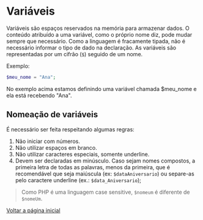 # Variáveis

Variáveis são espaços reservados na memória para armazenar dados. O conteúdo atribuído a uma variável, como o próprio nome diz, pode mudar sempre que necessário. Como a linguagem é fracamente tipada, não é necessário informar o tipo de dado na declaração.
As variáveis são representadas por um cifrão (`$`) seguido de um nome.

Exemplo: 
```php
$meu_nome = "Ana";
```
No exemplo acima estamos definindo uma variável chamada $meu_nome e ela está recebendo "Ana".

## Nomeação de variáveis 

É necessário ser feita respeitando algumas regras:

1.  Não iniciar com números.
2.  Não utilizar espaços em branco.
3.  Não utilizar caracteres especiais, somente underline.
4.  Devem ser declaradas em minúsculo. Caso sejam nomes compostos, a primeira letra de todas as palavras, menos da primeira, que é recomendável que seja maiúscula (ex: `$dataAniversario`) ou separe-as pelo caractere underline (ex.: `$data_Aniversario`);

> Como PHP é uma linguagem case sensitive, `$nomeum` é diferente de `$nomeUm`.

[Voltar a página inicial](../README.md)
